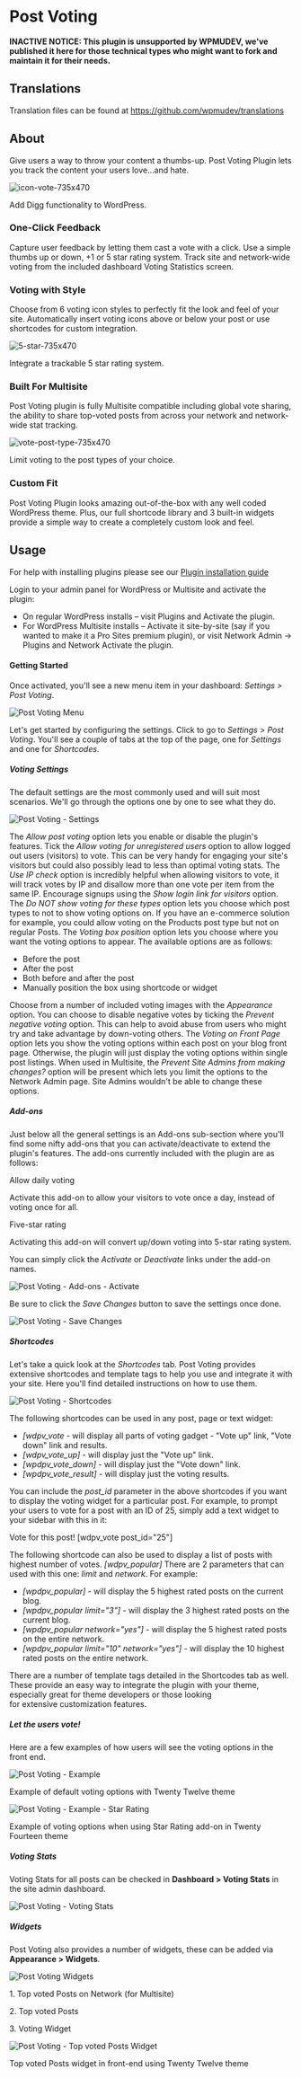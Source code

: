 # Post Voting


**INACTIVE NOTICE: This plugin is unsupported by WPMUDEV, we've published it here for those technical types who might want to fork and maintain it for their needs.**

## Translations

Translation files can be found at https://github.com/wpmudev/translations

## About

Give users a way to throw your content a thumbs-up. Post Voting Plugin lets you track the content your users love...and hate.

![icon-vote-735x470](https://premium.wpmudev.org/wp-content/uploads/2011/05/icon-vote-735x470-583x373.jpg)

 Add Digg functionality to WordPress.

### One-Click Feedback

Capture user feedback by letting them cast a vote with a click. Use a simple thumbs up or down, +1 or 5 star rating system. Track site and network-wide voting from the included dashboard Voting Statistics screen.

 

### Voting with Style

Choose from 6 voting icon styles to perfectly fit the look and feel of your site. Automatically insert voting icons above or below your post or use shortcodes for custom integration.

![5-star-735x470](https://premium.wpmudev.org/wp-content/uploads/2011/05/5-star-735x470-583x373.jpg)

 Integrate a trackable 5 star rating system.

### Built For Multisite

Post Voting plugin is fully Multisite compatible including global vote sharing, the ability to share top-voted posts from across your network and network-wide stat tracking. 

![vote-post-type-735x470](https://premium.wpmudev.org/wp-content/uploads/2011/05/vote-post-type-735x470-583x373.jpg)

 Limit voting to the post types of your choice.

### Custom Fit

Post Voting Plugin looks amazing out-of-the-box with any well coded WordPress theme. Plus, our full shortcode library and 3 built-in widgets provide a simple way to create a completely custom look and feel.

## Usage

For help with installing plugins please see our [Plugin installation guide](https://wpmudev.com/docs/using-wordpress/installing-wordpress-plugins/)

Login to your admin panel for WordPress or Multisite and activate the plugin:

*   On regular WordPress installs – visit Plugins and Activate the plugin.
*   For WordPress Multisite installs – Activate it site-by-site (say if you wanted to make it a Pro Sites premium plugin), or visit Network Admin -> Plugins and Network Activate the plugin.

#### Getting Started

Once activated, you'll see a new menu item in your dashboard: _Settings > Post Voting_. 

![Post Voting Menu](https://premium.wpmudev.org/wp-content/uploads/2011/05/Post-Voting-Menu.png)

 Let's get started by configuring the settings. Click to go to _Settings > Post Voting_. You'll see a couple of tabs at the top of the page, one for _Settings_ and one for _Shortcodes_.

##### Voting Settings

The default settings are the most commonly used and will suit most scenarios. We'll go through the options one by one to see what they do. 

![Post Voting - Settings](https://premium.wpmudev.org/wp-content/uploads/2011/05/Post-Voting-Settings.png)

 The _Allow post voting_ option lets you enable or disable the plugin's features. Tick the _Allow voting for unregistered users_ option to allow logged out users (visitors) to vote. This can be very handy for engaging your site's visitors but could also possibly lead to less than optimal voting stats. The _Use IP check_ option is incredibly helpful when allowing visitors to vote, it will track votes by IP and disallow more than one vote per item from the same IP. Encourage signups using the _Show login link for visitors_ option. The _Do NOT show voting for these types_ option lets you choose which post types to not to show voting options on. If you have an e-commerce solution for example, you could allow voting on the Products post type but not on regular Posts. The _Voting box position_ option lets you choose where you want the voting options to appear. The available options are as follows:

*   Before the post
*   After the post
*   Both before and after the post
*   Manually position the box using shortcode or widget

Choose from a number of included voting images with the _Appearance_ option. You can choose to disable negative votes by ticking the _Prevent negative voting_ option. This can help to avoid abuse from users who might try and take advantage by down-voting others. The _Voting on Front Page_ option lets you show the voting options within each post on your blog front page. Otherwise, the plugin will just display the voting options within single post listings. When used in Multisite, the _Prevent Site Admins from making changes?_ option will be present which lets you limit the options to the Network Admin page. Site Admins wouldn't be able to change these options.

##### Add-ons

Just below all the general settings is an Add-ons sub-section where you'll find some nifty add-ons that you can activate/deactivate to extend the plugin's features. The add-ons currently included with the plugin are as follows:

Allow daily voting

Activate this add-on to allow your visitors to vote once a day, instead of voting once for all.

Five-star rating

Activating this add-on will convert up/down voting into 5-star rating system.

You can simply click the _Activate_ or _Deactivate_ links under the add-on names. 

![Post Voting - Add-ons - Activate](https://premium.wpmudev.org/wp-content/uploads/2011/05/Post-Voting-Add-ons-Activate.png)

 Be sure to click the _Save Changes_ button to save the settings once done. 

![Post Voting - Save Changes](https://premium.wpmudev.org/wp-content/uploads/2011/05/Post-Voting-Save-Changes.png)

##### Shortcodes

Let's take a quick look at the _Shortcodes_ tab. Post Voting provides extensive shortcodes and template tags to help you use and integrate it with your site. Here you'll find detailed instructions on how to use them. 

![Post Voting - Shortcodes](https://premium.wpmudev.org/wp-content/uploads/2011/05/Post-Voting-Shortcodes.png)

 The following shortcodes can be used in any post, page or text widget:

*   _[wdpv_vote_ - will display all parts of voting gadget - "Vote up" link, "Vote down" link and results.
*   _[wdpv_vote_up]_ - will display just the "Vote up" link.
*   _[wpdpv_vote_down]_ - will display just the "Vote down" link.
*   _[wpdpv_vote_result]_ - will display just the voting results.

You can include the _post_id_ parameter in the above shortcodes if you want to display the voting widget for a particular post. For example, to prompt your users to vote for a post with an ID of 25, simply add a text widget to your sidebar with this in it:

Vote for this post!
[wdpv_vote post_id="25"]

The following shortcode can also be used to display a list of posts with highest number of votes. _[wdpv_popular]_ There are 2 parameters that can used with this one: _limit_ and _network_. For example:

*   _[wpdpv_popular]_ - will display the 5 highest rated posts on the current blog.
*   _[wpdpv_popular limit="3"]_ - will display the 3 highest rated posts on the current blog.
*   _[wpdpv_popular network="yes"]_ - will display the 5 highest rated posts on the entire network.
*   _[wpdpv_popular limit="10" network="yes"]_ - will display the 10 highest rated posts on the entire network.

There are a number of template tags detailed in the Shortcodes tab as well. These provide an easy way to integrate the plugin with your theme, especially great for theme developers or those looking for extensive customization features.

##### Let the users vote!

Here are a few examples of how users will see the voting options in the front end. 

![Post Voting - Example](https://premium.wpmudev.org/wp-content/uploads/2011/05/Post-Voting-Example.png)

 Example of default voting options with Twenty Twelve theme

 

![Post Voting - Example - Star Rating](https://premium.wpmudev.org/wp-content/uploads/2011/05/Post-Voting-Example-Star-Rating.png)

 Example of voting options when using Star Rating add-on in Twenty Fourteen theme

##### Voting Stats

Voting Stats for all posts can be checked in **Dashboard > Voting Stats** in the site admin dashboard. 

![Post Voting - Voting Stats](https://premium.wpmudev.org/wp-content/uploads/2011/05/Post-Voting-Voting-Stats.png)

##### Widgets

Post Voting also provides a number of widgets, these can be added via **Appearance > Widgets**. 

![Post Voting Widgets](https://premium.wpmudev.org/wp-content/uploads/2011/05/Post-Voting-Widgets.png)

 1\. Top voted Posts on Network (for Multisite)  

2\. Top voted Posts  

3\. Voting Widget

 

![Post Voting - Top voted Posts Widget](https://premium.wpmudev.org/wp-content/uploads/2011/05/Post-Voting-Top-voted-Posts-Widget.png)

 Top voted Posts widget in front-end using Twenty Twelve theme
